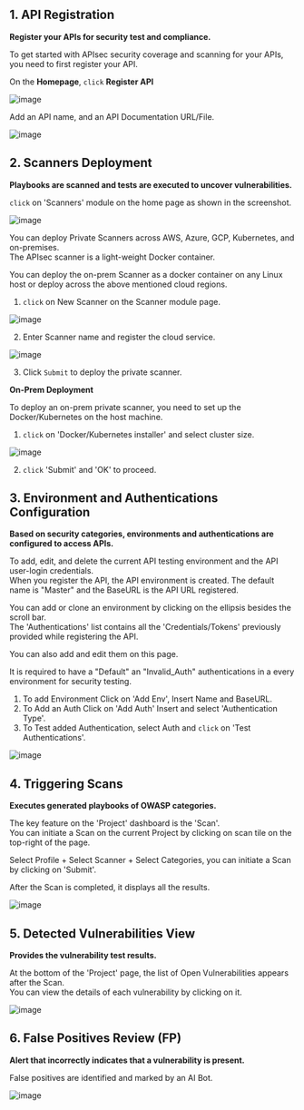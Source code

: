 ## **1. API Registration** 
**Register your APIs for security test and compliance.** <br>

To get started with APIsec security coverage and scanning for your APIs, you need to first register your API.<br>

On the **Homepage**, `click` **Register API** <br>

![image](https://user-images.githubusercontent.com/87167426/188885759-5ed7c93a-d380-4f31-b323-610777a47784.png)

  Add an API name, and an API Documentation URL/File.<br>
  
  ![image](https://user-images.githubusercontent.com/87167426/188886850-50f4c9ca-9af8-4a5d-9f15-ded1d6d1620b.png)


## **2. Scanners Deployment**
**Playbooks are scanned and tests are executed to uncover vulnerabilities.**<br>

`click` on 'Scanners' module on the home page as shown in the screenshot.<br>

![image](https://user-images.githubusercontent.com/87167426/188887698-773d600c-5620-403f-be7a-7daf11aa53e5.png)


   You can deploy Private Scanners across AWS, Azure, GCP, Kubernetes, and on-premises.<br> 
   The APIsec scanner is a light-weight Docker container.<br> 
   
   You can deploy the on-prem Scanner as a docker container on any Linux host or deploy across the above mentioned cloud regions.<br>
   
   1. `click` on New Scanner on the Scanner module page.<br>
   
   ![image](https://user-images.githubusercontent.com/87167426/188888217-2ec96aeb-9ef6-47ab-8f5d-f1b2b6f7c6f9.png)


  2. Enter Scanner name and register the cloud service.<br>
  
  ![image](https://user-images.githubusercontent.com/87167426/188888441-998679f7-091f-4746-a0f3-e2c3194f5b17.png)

  3. Click `Submit` to deploy the private scanner. <br>

  **On-Prem Deployment**
  
  To deploy an on-prem private scanner, you need to set up the Docker/Kubernetes on the host machine.<br>
  
   1. `click` on 'Docker/Kubernetes installer' and select cluster size.<br>
   
   ![image](https://user-images.githubusercontent.com/87167426/188889247-ff4a3159-3208-4861-8d0f-7afc5bb2520a.png)
  
   2. `click` 'Submit' and 'OK' to proceed.<br>
 

## **3. Environment and Authentications Configuration** 
**Based on security categories, environments and authentications are configured to access APIs.**<br>

  To add, edit, and delete the current API testing environment and the API user-login credentials.<br>
  When you register the API, the API environment is created. The default name is "Master" and the BaseURL is the API URL registered.<br> 
  
  You can add or clone an environment by clicking on the ellipsis besides the scroll bar.<br>
  The 'Authentications' list contains all the 'Credentials/Tokens' previously provided while registering the API.<br> 
  
  You can also add and edit them on this page.<br>
  
It is required to have a "Default" an "Invalid_Auth" authentications in a every environment for security testing.<br>

   1. To add Environment Click on 'Add Env', Insert Name and BaseURL. <br>
   2. To Add an Auth Click on 'Add Auth' Insert and select 'Authentication Type'.<br>
   3. To Test added Authentication, select Auth and `click` on 'Test Authentications'.<br>
   
   ![image](https://user-images.githubusercontent.com/87167426/188890629-fc3557bd-0428-40de-9a29-5daa3032e8f0.png)


## **4. Triggering Scans** 
**Executes generated playbooks of OWASP categories.**<br>

  The key feature on the 'Project' dashboard is the 'Scan'. <br>
  You can initiate a Scan on the current Project by clicking on scan tile on the top-right of the page.<br>
  
  Select Profile + Select Scanner + Select Categories, you can initiate a Scan by clicking on 'Submit'.<br>
  
  After the Scan is completed, it displays all the results.<br>
  
  ![image](https://user-images.githubusercontent.com/87167426/188890887-b649f7f7-6303-4df6-af69-35a00deb65d2.png)


## **5.  Detected Vulnerabilities View** 
**Provides the vulnerability test results.**<br>

  At the bottom of the 'Project' page, the list of Open Vulnerabilities appears after the Scan.<br>
  You can view the details of each vulnerability by clicking on it.<br>
  
  ![image](https://user-images.githubusercontent.com/87167426/188941095-18060f9f-9c28-490a-bf46-f58b0e043c23.png)


## **6. False Positives Review (FP)** 
**Alert that incorrectly indicates that a vulnerability is present.**

   False positives are identified and marked by an AI Bot.<br> 
    
   ![image](https://user-images.githubusercontent.com/87167426/188891615-a935f33a-f41c-48f2-a765-681e4771d576.png)

   
   

